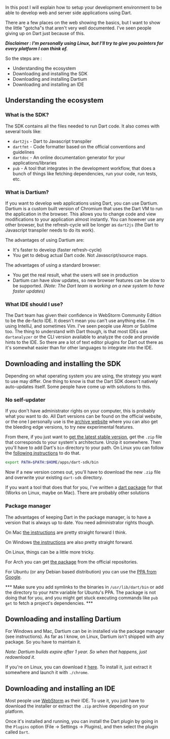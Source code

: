 In this post I will explain how to setup your development environment to be able to develop web and server side applications using Dart.

There are a few places on the web showing the basics, but I want to show the little "gotcha"s that aren't very well documented. I've seen people giving up on Dart just because of this.

***Disclaimer : I'm personally using Linux, but I'll try to give you pointers for every platform I can think of.***

So the steps are :
* Understanding the ecosystem
* Downloading and installing the SDK
* Downloading and installing Dartium
* Downloading and installing an IDE

## Understanding the ecosystem

### What is the SDK?
The SDK contains all the files needed to run Dart code. It also comes with several tools like:
* `dart2js` - Dart to Javascript transpiler
* `dartfmt` - Code formatter based on the official conventions and guidelines
* `dartdoc` - An online documentation generator for your applications/libraries
* `pub` - A tool that integrates in the development workflow, that does a bunch of things like fetching dependencies, run your code, run tests, etc.

### What is Dartium?
If you want to develop web applications using Dart, you can use Dartium. Dartium is a custom built version of Chromium that uses the Dart VM to run the application in the browser. This allows you to change code and view modifications to your application almost instantly. You can however use any other browser, but the refresh-cycle will be longer as `dart2js` (the Dart to Javascript transpiler needs to do its work).

The advantages of using Dartium are:
* It's faster to develop (faster refresh-cycle)
* You get to debug actual Dart code. Not Javascript/source maps.

The advantages of using a standard browser:
* You get the real result, what the users will see in production
* Dartium can have slow updates, so new browser features can be slow to be supported. _(Note: The Dart team is working on a new system to have faster updates)_

### What IDE should I use?
The Dart team has given their confidence in WebStorm Community Edition to be the de-facto IDE. It doesn't mean you can't use anything else. I'm using IntelliJ, and sometimes Vim. I've seen people use Atom or Sublime too. The thing to understand with Dart though, is that most IDEs use `dartanalyzer` or the CLI version available to analyze the code and provide hints to the IDE. So there are a lot of text editor plugins for Dart out there as it's somewhat easier than for other languages to integrate into the IDE.

## Downloading and installing the SDK
Depending on what operating system you are using, the strategy you want to use may differ. One thing to know is that the Dart SDK doesn't natively auto-updates itself. Some people have come up with solutions to this.

### No self-updater
If you don't have administrator rights on your computer, this is probably what you want to do. All Dart versions can be found on the official website, or the one I personally use is the [archive website](http://gsdview.appspot.com/dart-archive/channels/) where you can also get the bleeding edge versions, to try new experimental features.

From there, if you just want to [get the latest stable version](http://gsdview.appspot.com/dart-archive/channels/stable/release/latest/sdk/), get the `.zip` file that corresponds to your system's architecture. Unzip it somewhere. Then you'll have to add Dart's `bin` directory to your path. On Linux you can follow the [following instructions](http://www.cyberciti.biz/faq/unix-linux-adding-path/) to do that.

```bash
export PATH=$PATH:$HOME/apps/dart-sdk/bin
```

Now if a new version comes out, you'll have to download the new `.zip` file and overwrite your existing `dart-sdk` directory.

If you want a tool that does that for you, I've written a [dart package](https://pub.dartlang.org/packages/dart_updater) for that (Works on Linux, maybe on Mac). There are probably other solutions 

### Package manager
The advantages of keeping Dart in the package manager, is to have a version that is always up to date. You need administrator rights though.

On Mac [the instructions](https://www.dartlang.org/downloads/mac.html) are pretty straight forward I think.

On Windows [the instructions](https://www.dartlang.org/downloads/windows.html) are also pretty straight forward. 

On Linux, things can be a little more tricky.

For Arch you can get [the package](https://www.archlinux.org/packages/community/x86_64/dart) from the official repositories.

For Ubuntu (or any Debian based distribution) you can use the [PPA from Google](https://www.dartlang.org/downloads/linux.html).

*** Make sure you add symlinks to the binaries in `/usr/lib/dart/bin` or add the directory to your `PATH` variable for Ubuntu's PPA. The package is not doing that for you, and you might get stuck executing commands like `pub get` to fetch a project's dependencies. ***

## Downloading and installing Dartium
For Windows and Mac, Dartium can be in installed via the package manager (see instructions). As far as I know, on Linux, Dartium isn't shipped with any package. So you have to maintain it.

_Note: Dartium builds expire after 1 year. So when that happens, just redownload it._

If you're on Linux, you can download it [here](http://gsdview.appspot.com/dart-archive/channels/stable/release/latest/dartium). To install it, just extract it somewhere and launch it with `./chrome`.

## Downloading and installing an IDE
Most people use [WebStorm](https://www.jetbrains.com/webstorm/download/) as their IDE. To use it, you just have to download the installer or extract the `.zip` archive depending on your platform.

Once it's installed and running, you can install the Dart plugin by going in the `Plugins` option (File -> Settings -> Plugins), and then select the plugin called `Dart`.
